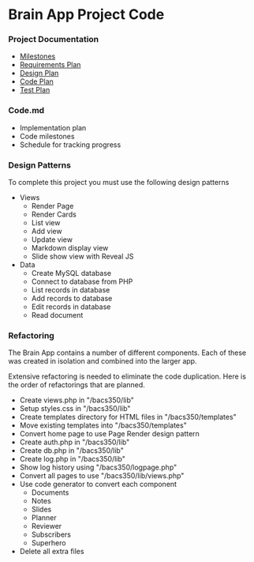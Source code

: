 #  Brain App Project Code


### Project Documentation

* [Milestones](Milestones.md)
* [Requirements Plan](Requirements.md)
* [Design Plan](Design.md)
* [Code Plan](Code.md)
* [Test Plan](Test.md)


### Code.md
* Implementation plan
* Code milestones
* Schedule for tracking progress


### Design Patterns

To complete this project you must use the following design patterns

* Views
    * Render Page
    * Render Cards
    * List view
    * Add view
    * Update view
    * Markdown display view
    * Slide show view with Reveal JS
* Data
    * Create MySQL database
    * Connect to database from PHP
    * List records in database
    * Add records to database
    * Edit records in database
    * Read document


### Refactoring

The Brain App contains a number of different components.  Each of these was created in isolation and
combined into the larger app.

Extensive refactoring is needed to eliminate the code duplication.  Here is the order of refactorings that are planned.

* Create views.php in "/bacs350/lib"
* Setup styles.css in "/bacs350/lib"
* Create templates directory for HTML files in "/bacs350/templates"
* Move existing templates into "/bacs350/templates"
* Convert home page to use Page Render design pattern
* Create auth.php in "/bacs350/lib"
* Create db.php in "/bacs350/lib"
* Create log.php in  "/bacs350/lib"
* Show log history using "/bacs350/logpage.php"
* Convert all pages to use "/bacs350/lib/views.php"
* Use code generator to convert each component
    * Documents
    * Notes
    * Slides
    * Planner
    * Reviewer
    * Subscribers
    * Superhero
* Delete all extra files

